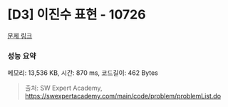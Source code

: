 # [D3] 이진수 표현 - 10726 

[문제 링크](https://swexpertacademy.com/main/code/problem/problemDetail.do?contestProbId=AXRSXf_a9qsDFAXS) 

### 성능 요약

메모리: 13,536 KB, 시간: 870 ms, 코드길이: 462 Bytes



> 출처: SW Expert Academy, https://swexpertacademy.com/main/code/problem/problemList.do